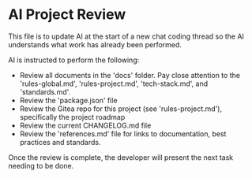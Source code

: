 # AI Project Review

This file is to update AI at the start of a new chat coding thread so the AI understands what work has already been performed.

AI is instructed to perform the following:

- Review all documents in the 'docs' folder. Pay close attention to the 'rules-global.md', 'rules-project.md', 'tech-stack.md', and 'standards.md'.
- Review the 'package.json' file
- Review the Gitea repo for this project (see 'rules-project.md'), specifically the project roadmap
- Review the current CHANGELOG.md file
- Review the 'references.md' file for links to documentation, best practices and standards.

Once the review is complete, the developer will present the next task needing to be done.
